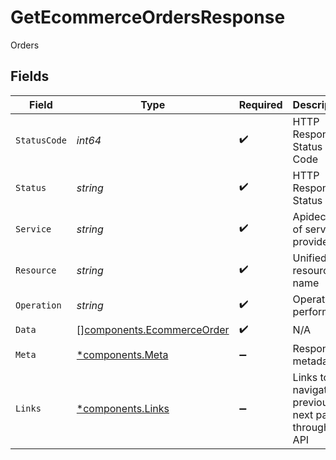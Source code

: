 # GetEcommerceOrdersResponse

Orders


## Fields

| Field                                                                    | Type                                                                     | Required                                                                 | Description                                                              | Example                                                                  |
| ------------------------------------------------------------------------ | ------------------------------------------------------------------------ | ------------------------------------------------------------------------ | ------------------------------------------------------------------------ | ------------------------------------------------------------------------ |
| `StatusCode`                                                             | *int64*                                                                  | :heavy_check_mark:                                                       | HTTP Response Status Code                                                | 200                                                                      |
| `Status`                                                                 | *string*                                                                 | :heavy_check_mark:                                                       | HTTP Response Status                                                     | OK                                                                       |
| `Service`                                                                | *string*                                                                 | :heavy_check_mark:                                                       | Apideck ID of service provider                                           | shopify                                                                  |
| `Resource`                                                               | *string*                                                                 | :heavy_check_mark:                                                       | Unified API resource name                                                | orders                                                                   |
| `Operation`                                                              | *string*                                                                 | :heavy_check_mark:                                                       | Operation performed                                                      | all                                                                      |
| `Data`                                                                   | [][components.EcommerceOrder](../../models/components/ecommerceorder.md) | :heavy_check_mark:                                                       | N/A                                                                      |                                                                          |
| `Meta`                                                                   | [*components.Meta](../../models/components/meta.md)                      | :heavy_minus_sign:                                                       | Response metadata                                                        |                                                                          |
| `Links`                                                                  | [*components.Links](../../models/components/links.md)                    | :heavy_minus_sign:                                                       | Links to navigate to previous or next pages through the API              |                                                                          |